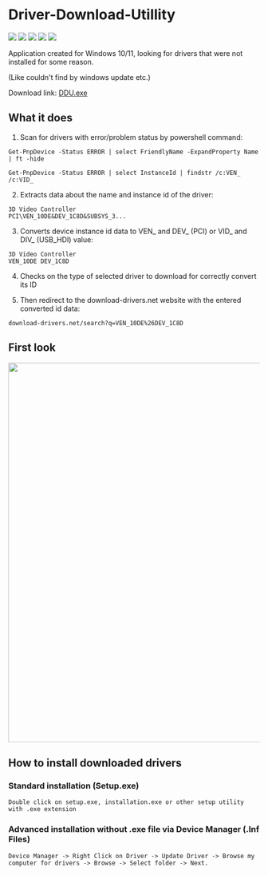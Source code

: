# Driver-Download-Utillity

<a href="#"><img src="https://img.shields.io/badge/RELEASE-v1.7-orange?style=for-the-badge&"></a>
<a href="#"><img src="https://img.shields.io/badge/C%23-239120?style=for-the-badge&logo=c-sharp&logoColor=white"></a>
<a href="#"><img src="https://img.shields.io/badge/.NET-512BD4?style=for-the-badge&logo=dotnet&logoColor=white"></a>
<a href="#"><img src="https://img.shields.io/badge/powershell-5391FE?style=for-the-badge&logo=powershell&logoColor=white"></a>
<a href="https://www.buymeacoffee.com/semazurek" target="_blank"><img src="https://img.shields.io/badge/buymeacoffee-27ae60?style=for-the-badge&logo=buymeacoffee&logoColor=white"></a>

Application created for Windows 10/11, looking for drivers that were not installed for some reason.

(Like couldn't find by windows update etc.)

Download link: <a href="https://minhaskamal.github.io/DownGit/#/home?url=https://github.com/semazurek/Driver-Download-Utillity/blob/main/DDU.exe"> DDU.exe </a>

## What it does

1) Scan for drivers with error/problem status by powershell command:
```
Get-PnpDevice -Status ERROR | select FriendlyName -ExpandProperty Name | ft -hide
```
```
Get-PnpDevice -Status ERROR | select InstanceId | findstr /c:VEN_ /c:VID_
```

2) Extracts data about the name and instance id of the driver:
```
3D Video Controller
PCI\VEN_10DE&DEV_1C8D&SUBSYS_3...
```

3) Converts device instance id data to VEN_ and DEV_ (PCI) or VID_ and DIV_ (USB_HDI) value:
```
3D Video Controller
VEN_10DE DEV_1C8D
```
4) Checks on the type of selected driver to download for correctly convert its ID

5) Then redirect to the download-drivers.net website with the entered converted id data:
```
download-drivers.net/search?q=VEN_10DE%26DEV_1C8D
```

## First look

<img src="https://user-images.githubusercontent.com/85984736/156903232-dd130ead-ddce-4e4f-9bab-e295ade4da16.png" width="760">

## How to install downloaded drivers

### Standard installation (Setup.exe)

```
Double click on setup.exe, installation.exe or other setup utility with .exe extension
```

### Advanced installation without .exe file via Device Manager (.Inf Files)

```
Device Manager -> Right Click on Driver -> Update Driver -> Browse my computer for drivers -> Browse -> Select folder -> Next.
```
